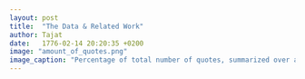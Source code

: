```yaml
---
layout: post
title:  "The Data & Related Work"
author: Tajat
date:   1776-02-14 20:20:35 +0200
image: "amount_of_quotes.png"
image_caption: "Percentage of total number of quotes, summarized over all years."
---
```


<!--more-->